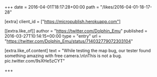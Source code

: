 +++
date = 2016-04-01T18:17:28+00:00
path = "/likes/2016-04-01-18-17-28"

[extra]
client_id = ["https://micropublish.herokuapp.com"]

[[extra.like_of]]
author = "https://twitter.com/Dolphin_Emu"
published = 2016-03-27T10:14:15+00:00
type = "entry"
url = "https://twitter.com/Dolphin_Emu/status/714032779072303104"

[extra.like_of.content]
text = "While testing the map bug, our tester found something amazing with free camera.\n\nThis is not a bug. pic.twitter.com/9sXHe5zCYT"

+++

